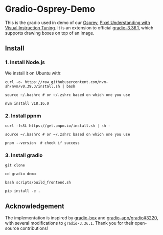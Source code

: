# Gradio-Osprey-Demo

This is the gradio used in demo of our [Osprey](https://github.com/CircleRadon/Osprey), [Pixel Understanding with Visual Instruction Tuning](). It is an extension to official [gradio-3.36.1](https://github.com/gradio-app/gradio), which supports drawing boxes on top of an image. 

## Install

### 1. Install Node.js

We install it on Ubuntu with:

```
curl -o- https://raw.githubusercontent.com/nvm-sh/nvm/v0.39.3/install.sh | bash

source ~/.bashrc # or ~/.zshrc based on which one you use

nvm install v18.16.0
```


### 2. Install ppnm

```
curl -fsSL https://get.pnpm.io/install.sh | sh -

source ~/.bashrc # or ~/.zshrc based on which one you use

pnpm --version  # check if success
```

### 3. Install gradio

```
git clone 

cd gradio-demo

bash scripts/build_frontend.sh

pip install -e .
```
## Acknowledgement

The implementation is inspired by [gradio-box](https://github.com/ShoufaChen/gradio-box) and [gradio-app/gradio#3220](https://github.com/gradio-app/gradio/pull/3220), with several modifications to `gradio-3.36.1`. Thank you for their open-source contributions!